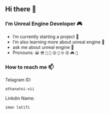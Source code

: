 ## Hi there 👋

### I’m Unreal Engine Developer 🎮

* I’m currently starting a project 🔭
* I’m also learning more about unreal engine 🌱
* ask me about unreal engine 💬
* Pronouns:  ```😂``` ```😎``` ```🤠``` ```🤔``` ```😜``` ```🥶``` ```🤓``` ```😍``` ```🎮``` ```🤝```


### How to reach me 📫
Telagram ID:
```
athanatoi-vii
```
Linkdin Name:
```
iman latifi
```
